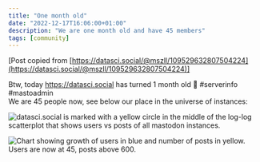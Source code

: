 ```yaml
---
title: "One month old"
date: "2022-12-17T16:06:00+01:00"
description: "We are one month old and have 45 members"
tags: [community]
---
```


[Post copied from [https://datasci.social/@mszll/109529632807504224](https://datasci.social/@mszll/109529632807504224)]

Btw, today https://datasci.social has turned 1 month old 🥳  #serverinfo #mastoadmin  
We are 45 people now, see below our place in the universe of instances:

![datasci.social is marked with a yellow circle in the middle of the log-log scatterplot that shows users vs posts of all mastodon instances.](https://datascisocial.github.io/images/b602a0c6ab4e8f38.png "datasci.social is marked with a yellow circle in the middle of the log-log scatterplot that shows users vs posts of all mastodon instances.")

![Chart showing growth of users in blue and number of posts in yellow. Users are now at 45, posts above 600.](https://datascisocial.github.io/images/fcacb93d328590ab.png "Chart showing growth of users in blue and number of posts in yellow. Users are now at 45, posts above 600.")